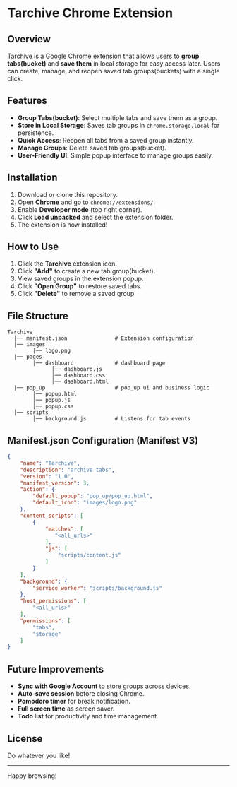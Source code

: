 # Tarchive Chrome Extension

## Overview
Tarchive is a Google Chrome extension that allows users to **group tabs(bucket)** and **save them** in local storage for easy access later. Users can create, manage, and reopen saved tab groups(buckets) with a single click.

## Features
- **Group Tabs(bucket)**: Select multiple tabs and save them as a group.
- **Store in Local Storage**: Saves tab groups in `chrome.storage.local` for persistence.
- **Quick Access**: Reopen all tabs from a saved group instantly.
- **Manage Groups**: Delete saved tab groups(bucket).
- **User-Friendly UI**: Simple popup interface to manage groups easily.

## Installation
1. Download or clone this repository.
2. Open **Chrome** and go to `chrome://extensions/`.
3. Enable **Developer mode** (top right corner).
4. Click **Load unpacked** and select the extension folder.
5. The extension is now installed!

## How to Use
1. Click the **Tarchive** extension icon.
2. Click **"Add"** to create a new tab group(bucket).
3. View saved groups in the extension popup.
4. Click **"Open Group"** to restore saved tabs.
5. Click **"Delete"** to remove a saved group.

## File Structure
```
Tarchive
  │── manifest.json               # Extension configuration
  |── images
        |── logo.png
  |── pages
        │── dashboard             # dashboard page
              │── dashboard.js       
              │── dashboard.css             
              │── dashboard.html            
  |── pop_up                      # pop_up ui and business logic
        │── popup.html   
        │── popup.js  
        │── popup.css      
  │── scripts
        │── background.js         # Listens for tab events
```

## Manifest.json Configuration (Manifest V3)
```json
{
    "name": "Tarchive",
    "description": "archive tabs",
    "version": "1.0",
    "manifest_version": 3,
    "action": {
        "default_popup": "pop_up/pop_up.html",
        "default_icon": "images/logo.png"
    },
    "content_scripts": [
        {
            "matches": [
               "<all_urls>"
            ],
            "js": [
                "scripts/content.js"
            ]
        }
    ],
    "background": {
        "service_worker": "scripts/background.js"
    },
    "host_permissions": [
        "<all_urls>"
    ],
    "permissions": [
        "tabs",
        "storage"
    ]
}
```

## Future Improvements
- **Sync with Google Account** to store groups across devices.
- **Auto-save session** before closing Chrome.
- **Pomodoro timer** for break notification.
- **Full screen time** as screen saver.
- **Todo list** for productivity and time management.

## License
Do whatever you like!

---
Happy browsing!

